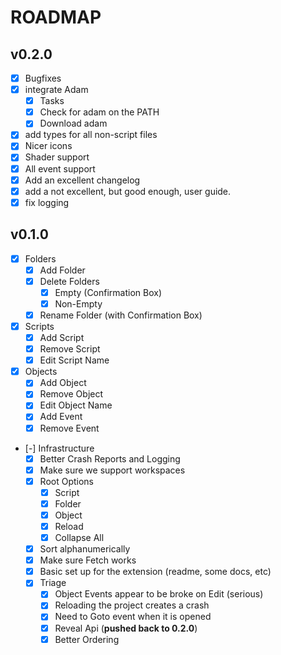 # ROADMAP

## v0.2.0

- [x] Bugfixes
- [x] integrate Adam
  - [x] Tasks
  - [x] Check for adam on the PATH
  - [x] Download adam
- [x] add types for all non-script files
- [x] Nicer icons
- [x] Shader support
- [x] All event support
- [x] Add an excellent changelog
- [x] add a not excellent, but good enough, user guide.
- [x] fix logging

## v0.1.0

- [x] Folders
  - [x] Add Folder
  - [x] Delete Folders
    - [x] Empty (Confirmation Box)
    - [x] Non-Empty
  - [x] Rename Folder (with Confirmation Box)
- [x] Scripts
  - [x] Add Script
  - [x] Remove Script
  - [x] Edit Script Name
- [x] Objects
  - [x] Add Object
  - [x] Remove Object
  - [x] Edit Object Name
  - [x] Add Event
  - [x] Remove Event
- [-] Infrastructure
  - [x] Better Crash Reports and Logging
  - [x] Make sure we support workspaces
  - [x] Root Options
    - [x] Script
    - [x] Folder
    - [x] Object
    - [x] Reload
    - [x] Collapse All
  - [x] Sort alphanumerically
  - [x] Make sure Fetch works
  - [x] Basic set up for the extension (readme, some docs, etc)
  - [x] Triage
    - [x] Object Events appear to be broke on Edit (serious)
    - [x] Reloading the project creates a crash
    - [x] Need to Goto event when it is opened
    - [x] Reveal Api (**pushed back to 0.2.0**)
    - [x] Better Ordering
